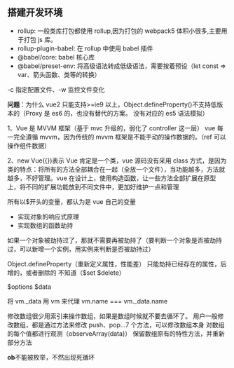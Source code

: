 ## 搭建开发环境

- rollup: 一般类库打包都使用 rollup,因为打包的 webpack5 体积小很多,主要用于打包 js 库。
- rollup-plugin-babel: 在 rollup 中使用 babel 插件
- @babel/core: babel 核心库
- @babel/preset-env: 将高级语法转成低级语法，需要按着预设（let const => var、箭头函数、类等的转换）

-c 指定配置文件、-w 监控文件变化

**问题**：为什么 vue2 只能支持>=ie9 以上，Object.defineProperty()不支持低版本的（Proxy 是 es6 的，也没有替代的方案。 没有对应的 es5 语法模拟）

1、Vue 是 MVVM 框架（基于 mvc 升级的，弱化了 controller 这一层） vue 每一完全遵循 mvvm，因为传统的 mvvm 框架是不能手动的操作数据的。（ref 可以操作组件数据）

2、new Vue({})表示 Vue 肯定是一个类，vue 源码没有采用 class 方式，是因为类的特点：将所有的方法全部耦合在一起（全放一个文件），当功能越多，方法就越多，不好管理。vue 在设计上，使用构造函数，让一些方法全部扩展在原型上，将不同的扩展功能放到不同文件中，更加好维护一点和管理

所有以$开头的变量，都认为是 vue 自己的变量

- 实现对象的响应式原理
- 实现数组的函数劫持

如果一个对象被劫持过了，那就不需要再被劫持了（要判断一个对象是否被劫持过，可以新增一个实例，用实例来判断是否被劫持过）

Object.defineProperty（重新定义属性，性能差） 只能劫持已经存在的属性，后增的，或者删除的 不知道（$set $delete）

$options $data

将 vm.\_data 用 vm 来代理 vm.name === vm.\_data.name

修改数组很少用索引来操作数组，如果是数组时候就不要去循环了。
用户一般修改数组，都是通过方法来修改 push、pop...7 个方法，可以修改数组本身
对数组的每个值都进行观测（observeArray(data)）
保留数组原有的特性方法，并重新部分方法

**ob**不能被枚举，不然出现死循环
